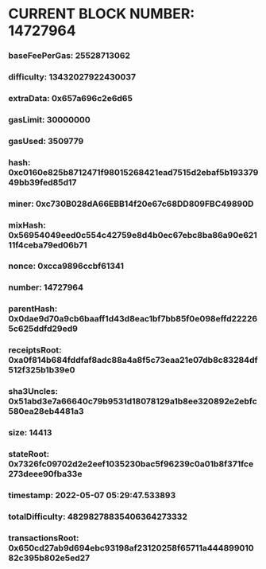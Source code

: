 # CURRENT BLOCK NUMBER: 14727964

### baseFeePerGas: 25528713062
### difficulty: 13432027922430037
### extraData: 0x657a696c2e6d65
### gasLimit: 30000000
### gasUsed: 3509779
### hash: 0xc0160e825b8712471f98015268421ead7515d2ebaf5b19337949bb39fed85d17
### miner: 0xc730B028dA66EBB14f20e67c68DD809FBC49890D
### mixHash: 0x56954049eed0c554c42759e8d4b0ec67ebc8ba86a90e62111f4ceba79ed06b71
### nonce: 0xcca9896ccbf61341
### number: 14727964
### parentHash: 0x0dae9d70a9cb6baaff1d43d8eac1bf7bb85f0e098effd222265c625ddfd29ed9
### receiptsRoot: 0xa0f814b684fddfaf8adc88a4a8f5c73eaa21e07db8c83284df512f325b1b39e0
### sha3Uncles: 0x51abd3e7a66640c79b9531d18078129a1b8ee320892e2ebfc580ea28eb4481a3
### size: 14413
### stateRoot: 0x7326fc09702d2e2eef1035230bac5f96239c0a01b8f371fce273deee90fba33e
### timestamp: 2022-05-07 05:29:47.533893
### totalDifficulty: 48298278835406364273332
### transactionsRoot: 0x650cd27ab9d694ebc93198af23120258f65711a44489901082c395b802e5ed27

